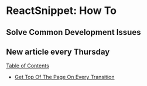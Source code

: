 # ReactSnippet: How To

## Solve Common Development Issues

**New article every Thursday**
-----

[Table of Contents](toc.md)

* [Get Top Of The Page On Every Transition](task1/README.md)
